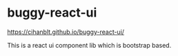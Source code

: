 # buggy-react-ui

https://cihanblt.github.io/buggy-react-ui/

This is a react ui component lib which is bootstrap based.

